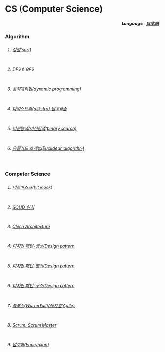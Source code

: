 # CS (Computer Science)

<div align="right">
  <h5>
    Language : 
    <a href="JP.md">日本語</a> 
  </h5>
</div>

  
<h3>Algorithm<h3>    
  
<h6>  
  
1. <a href="kr/1 - 정렬.md">정렬(sort)</a> 
 
<br> 

2. <a href="kr/2 - DFS & BFS.md">DFS & BFS</a> <br>

<br>

3. <a href="kr/3 - 동적 계획법.md">동적계획법(dynamic programming) </a>

<br>

4. <a href="kr/6 - 다익스트라.md">다익스트라(dijkstra) 알고리즘</a> 

<br>

5. <a href="kr/8 - 이분 탐색.md">이분탐색/이진탐색(binary search)</a>

<br>

6. <a href="kr/9 - 유클리드 호제법.md">유클리드 호제법(Euclidean algorithm)</a>
 
<br>

</h6>

<h3>Computer Science<h3>   
  
<h6> 
  
1. <a href="kr/7 - 비트마스크.md">비트마스크(bit mask)</a> 

<br>

2. <a href="kr/5 - SOLID 원칙.md">SOLID 원칙</a> 
 
<br>

3. <a href="kr/4 - clean architecture.md">Clean Architecture</a>

<br>
  
4. <a href="kr/10 - 디자인 패턴(생성).md">디자인 패턴-생성/Design pattern</a>

<br>

5. <a href="kr/11 - 디자인 패턴(행위).md">디자인 패턴-행위/Design pattern</a>
  
<br>
  
6. <a href="kr/12 - 디자인 패턴(구조).md">디자인 패턴-구조/Design pattern</a>

<br>
  
7. <a href="kr/13 - 폭포수(WarterFall)and애자일(Agile).md">폭포수(WarterFall)/애자일(Agile)</a> 

<br>

8. <a href="kr/14 - ScrumAndScrumMaster.md">Scrum, Scrum Master</a>

<br>

9. <a href="kr/15 - 암호화.md">암호화(Encryption)</a>

</h6> 
